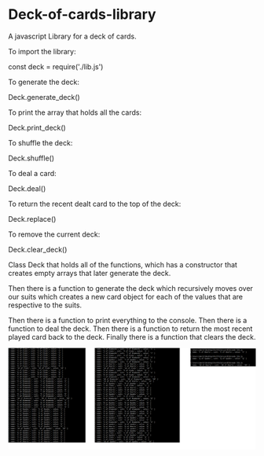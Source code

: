 # Deck-of-cards-library
A javascript Library for a deck of cards.

To import the library:

const deck = require('./lib.js')

To generate the deck:

Deck.generate_deck()

To print the array that holds all the cards:

Deck.print_deck()

To shuffle the deck:

Deck.shuffle()

To deal a card:

Deck.deal()

To return the recent dealt card to the top of the deck:

Deck.replace()

To remove the current deck:

Deck.clear_deck()


Class Deck that holds all of the functions, which has a constructor that creates empty arrays that later generate the deck.

Then there is a function to generate the deck which recursively moves over our suits which creates a new card object for each of the values that are respective to the suits.

Then there is a function to print everything to the console.
Then there is a function to deal the deck.
Then there is a function to return the most recent played card back to the deck.
Finally there is a function that clears the deck.

![card lib in action](https://github.com/Amrit-PennySoft/Deck-of-cards-library/blob/master/img.png)
